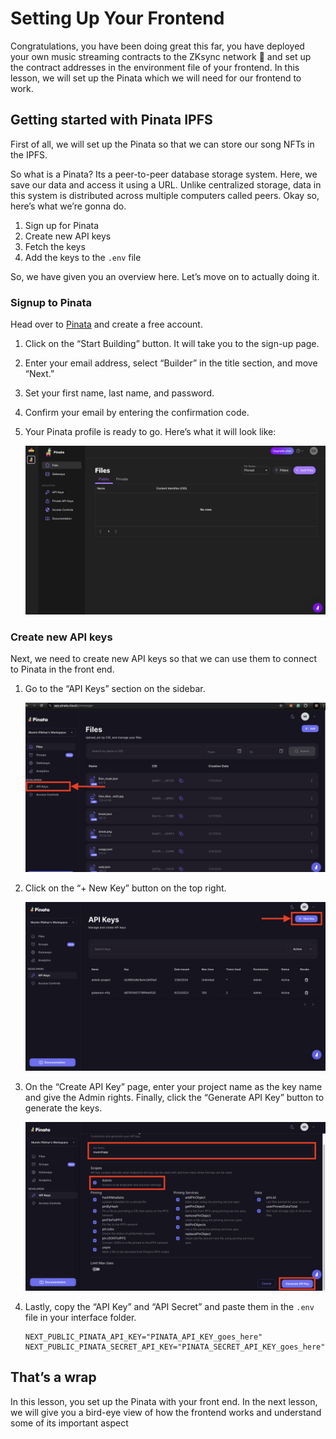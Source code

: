 # Setting Up Your Frontend

Congratulations, you have been doing great this far, you have deployed your own music streaming contracts to the ZKsync network 🎊 and set up the contract addresses in the environment file of your frontend. In this lesson, we will set up the Pinata which we will need for our frontend to work.

## Getting started with Pinata IPFS

First of all, we will set up the Pinata so that we can store our song NFTs in the IPFS.

So what is a Pinata? Its a peer-to-peer database storage system. Here, we save our data and access it using a URL. Unlike centralized storage, data in this system is distributed across multiple computers called peers. Okay so, here’s what we’re gonna do.

1. Sign up for Pinata
2. Create new API keys
3. Fetch the keys
4. Add the keys to the `.env` file

So, we have given you an overview here. Let’s move on to actually doing it.

### Signup to Pinata

Head over to [Pinata](https://www.pinata.cloud/) and create a free account.

1. Click on the “Start Building” button. It will take you to the sign-up page.
2. Enter your email address, select “Builder” in the title section, and move “Next.”
3. Set your first name, last name, and password.
4. Confirm your email by entering the confirmation code.
5. Your Pinata profile is ready to go. Here’s what it will look like:
    
    ![pinata-1.1.png](https://github.com/0xmetaschool/Learning-Projects/blob/main/assests_for_all/Zksync-assests/Lesson%207%20Setting%20Up%20Your%20Frontend/pinata-1.1.webp?raw=true)
    

### Create new API keys

Next, we need to create new API keys so that we can use them to connect to Pinata in the front end.

1. Go to the “API Keys” section on the sidebar.
    
    ![pinata-1.png](https://github.com/0xmetaschool/Learning-Projects/blob/main/assests_for_all/Zksync-assests/Lesson%207%20Setting%20Up%20Your%20Frontend/pinata-1.webp?raw=true)
    
2. Click on the “+ New Key” button on the top right.
    
    ![pinata-2.png](https://github.com/0xmetaschool/Learning-Projects/blob/main/assests_for_all/Zksync-assests/Lesson%207%20Setting%20Up%20Your%20Frontend/pinata-2.webp?raw=true)
    
3. On the “Create API Key” page, enter your project name as the key name and give the Admin rights. Finally, click the “Generate API Key” button to generate the keys.
    
    ![pinata-3.png](https://github.com/0xmetaschool/Learning-Projects/blob/main/assests_for_all/Zksync-assests/Lesson%207%20Setting%20Up%20Your%20Frontend/pinata-3.webp?raw=true)
    
4. Lastly, copy the “API Key” and “API Secret” and paste them in the `.env` file in your interface folder.

    ```
    NEXT_PUBLIC_PINATA_API_KEY="PINATA_API_KEY_goes_here"
    NEXT_PUBLIC_PINATA_SECRET_API_KEY="PINATA_SECRET_API_KEY_goes_here"
    ```

## That’s a wrap

In this lesson, you set up the Pinata with your front end. In the next lesson, we will give you a bird-eye view of how the frontend works and understand some of its important aspect